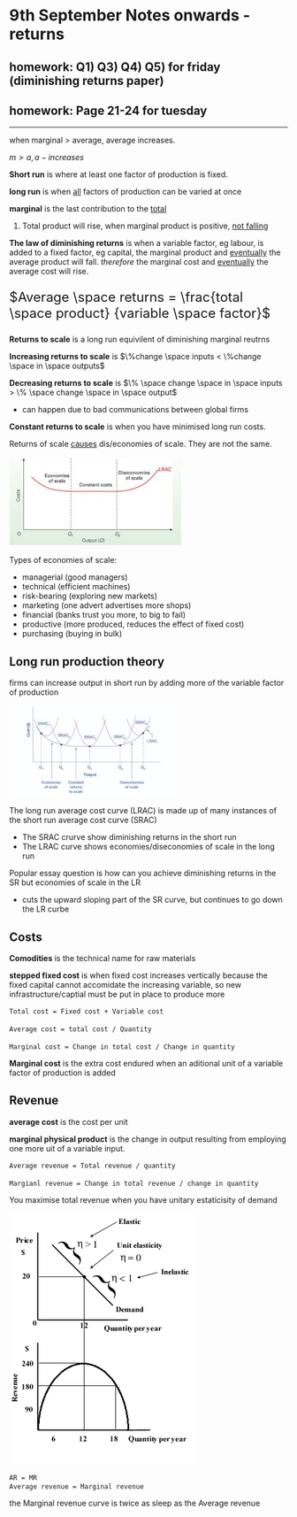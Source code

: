 # 9th September Notes onwards - returns
## homework: Q1) Q3) Q4) Q5) for friday (diminishing returns paper)
## homework: Page 21-24 for tuesday
---
when marginal > average, average increases.

$m > a, a -  increases$

**Short run** is where at least one factor of production is fixed.

**long run** is when <u>all</u> factors of production can be varied at once

**marginal** is the last contribution to the <u>total</u>

1) Total product will rise, when marginal product is positive, <u>not falling</u>


**The law of diminishing returns**  is when a variable factor, eg labour, is added to a fixed factor, eg capital, the marginal product and <u>eventually</u> the average product will fall. *therefore* the marginal cost and <u>eventually</u> the average cost will rise.

<font size=5>

$Average \space returns = \frac{total \space product}  {variable \space factor}$

</font>

**Returns to scale** is a long run equivilent of diminishing marginal reutrns

**Increasing returns to scale** is $\%change \space inputs < \%change \space in \space outputs$ 

**Decreasing returns to scale** is $\% \space change \space in \space inputs > \% \space change \space in \space output$ 
- can happen due to bad communications between global firms

**Constant returns to scale**  is when you have minimised long run costs.

Returns of scale <u>causes</u> dis/economies of scale. They are not the same.

![](images.jpeg)

Types of economies of scale:
- managerial (good managers)
- technical (efficient machines)
- risk-bearing (exploring new markets)
- marketing (one advert advertises more shops)
- financial (banks trust you more, to big to fail)
- productive (more produced, reduces the effect of fixed cost)
- purchasing (buying in bulk)

## Long run production theory

firms can increase output in short run by adding more of the variable factor of production

![](index.jpeg)

The long run average cost curve (LRAC) is made up of many instances of the short run average cost curve (SRAC)

- The SRAC crurve show diminishing returns in the short run
- The LRAC curve shows economies/diseconomies of scale in the long run

Popular essay question is how can you achieve diminishing returns in the SR but economies of scale in the LR
- cuts the upward sloping part of the SR curve, but continues to go down the LR curbe

## Costs

**Comodities** is the technical name for raw materials


**stepped fixed cost** is when fixed cost increases vertically because the fixed capital cannot accomidate the increasing variable, so new infrastructure/captial must be put in place to produce more

```
Total cost = Fixed cost + Variable cost

Average cost = total cost / Quantity

Marginal cost = Change in total cost / Change in quantity
```

**Marginal cost** is the extra cost endured when an aditional unit of a variable factor of production is added

## Revenue

**average cost** is the cost per unit 

**marginal physical product** is the change in output resulting from employing one more uit of a variable input.

```
Average revenue = Total revenue / quantity

Margianl revenue = Change in total revenue / change in quantity
```

You maximise total revenue when you have unitary estaticisity of demand

![](unnamed.jpg)


```
AR = MR 
Average revenue = Marginal revenue
```

the Marginal revenue curve is twice as sleep as the Average revenue